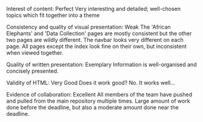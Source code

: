 Interest of content: Perfect
Very interesting and detailed; well-chosen topics which fit together into a theme

Consistency and quality of visual presentation: Weak
The 'African Elephants' and 'Data Collection' pages are mostly consistent but the other two pages are wildly different. The navbar looks very different on each page. All pages except the index look fine on their own, but inconsistent when viewed together.

Quality of written presentation: Exemplary
Information is well-organised and concisely presented.

Validity of HTML: Very Good
Does it work good? No. It works well...

Evidence of collaboration: Excellent
All members of the team have pushed and pulled from the main repository multiple times. Large amount of work done before the deadline, but also a moderate amount done near the deadline.
